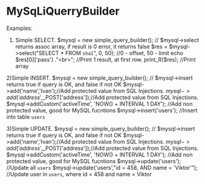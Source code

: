 MySqLiQuerryBuilder
===================

Examples:

1) Simple SELECT.
    $mysql = new simple_query_builder();
    // $mysql->select returns assoc array, if result is 0 error, it returns false
    $res = $mysql->select("SELECT * FROM `sha1`", 0, 50); //0 - offset, 50 - limit
    echo $res[0]['pass'] ."<br>"; //Print 1 result, at first row.
    print_R($res); //Print array
    
2)Simple INSERT.
    $mysql = new simple_query_builder();
    // $mysql->insert returns true if query is OK, and false if not OK
    $mysql->add('name','Ivan');//Add protected value from SQL Injections.
    $mysql->add('address',$_POST['address']);//Add protected value from SQL Injections.
    $mysql->addCustom('activeTime', 'NOW() + INTERVAL 1 DAY'); //Add non protected value, good for MySQL fucntions
    $mysql->insert('users'); //Insert into table `users`
    
3)Simple UPDATE.
    $mysql = new simple_query_builder();
    // $mysql->insert returns true if query is OK, and false if not OK 
    $mysql->add('name','Ivan');//Add protected value from SQL Injections.
    $mysql->add('address',$_POST['address']);//Add protected value from SQL Injections.
    $mysql->addCustom('activeTime', 'NOW() + INTERVAL 1 DAY'); //Add non protected value, good for MySQL fucntions
    $mysql->update('users'); //Update all `users`
    $mysql->update('users',"id = 458, AND name = 'Viktor'"); //Update user in `users`, where id = 458 and name = Viktor
